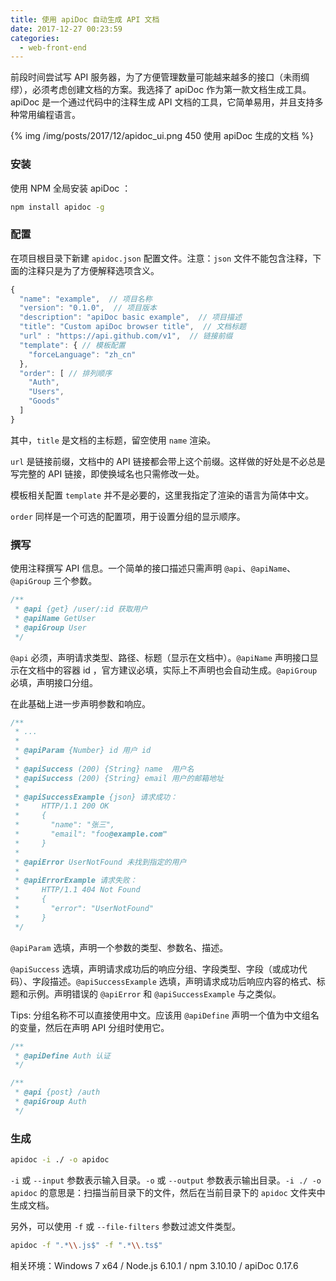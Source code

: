 ```yaml
---
title: 使用 apiDoc 自动生成 API 文档
date: 2017-12-27 00:23:59
categories:
  - web-front-end
---
```


前段时间尝试写 API 服务器，为了方便管理数量可能越来越多的接口（未雨绸缪），必须考虑创建文档的方案。我选择了 apiDoc 作为第一款文档生成工具。apiDoc 是一个通过代码中的注释生成 API 文档的工具，它简单易用，并且支持多种常用编程语言。

<!-- more -->

{% img /img/posts/2017/12/apidoc_ui.png 450 使用 apiDoc 生成的文档 %}

### 安装

使用 NPM 全局安装 apiDoc ：

``` sh
npm install apidoc -g
```

### 配置

在项目根目录下新建 `apidoc.json` 配置文件。注意：`json` 文件不能包含注释，下面的注释只是为了方便解释选项含义。

``` js
{
  "name": "example",  // 项目名称
  "version": "0.1.0",  // 项目版本
  "description": "apiDoc basic example",  // 项目描述
  "title": "Custom apiDoc browser title",  // 文档标题
  "url" : "https://api.github.com/v1",  // 链接前缀
  "template": { // 模板配置
    "forceLanguage": "zh_cn"
  },
  "order": [ // 排列顺序
    "Auth",
    "Users",
    "Goods"
  ]
}
```

其中，`title` 是文档的主标题，留空使用 `name` 渲染。

`url` 是链接前缀，文档中的 API 链接都会带上这个前缀。这样做的好处是不必总是写完整的 API 链接，即使换域名也只需修改一处。

模板相关配置 `template` 并不是必要的，这里我指定了渲染的语言为简体中文。

`order` 同样是一个可选的配置项，用于设置分组的显示顺序。

### 撰写

使用注释撰写 API 信息。一个简单的接口描述只需声明 `@api`、`@apiName`、`@apiGroup` 三个参数。

``` php
/**
 * @api {get} /user/:id 获取用户
 * @apiName GetUser
 * @apiGroup User
 */
```

`@api` 必须，声明请求类型、路径、标题（显示在文档中）。`@apiName` 声明接口显示在文档中的容器 id ，官方建议必填，实际上不声明也会自动生成。`@apiGroup` 必填，声明接口分组。

在此基础上进一步声明参数和响应。

``` php
/**
 * ...
 *
 * @apiParam {Number} id 用户 id
 *
 * @apiSuccess (200) {String} name  用户名
 * @apiSuccess (200) {String} email 用户的邮箱地址
 *
 * @apiSuccessExample {json} 请求成功：
 *     HTTP/1.1 200 OK
 *     {
 *       "name": "张三",
 *       "email": "foo@example.com"
 *     }
 *
 * @apiError UserNotFound 未找到指定的用户
 *
 * @apiErrorExample 请求失败：
 *     HTTP/1.1 404 Not Found
 *     {
 *       "error": "UserNotFound"
 *     }
 */
```

`@apiParam` 选填，声明一个参数的类型、参数名、描述。

`@apiSuccess` 选填，声明请求成功后的响应分组、字段类型、字段（或成功代码）、字段描述。`@apiSuccessExample` 选填，声明请求成功后响应内容的格式、标题和示例。声明错误的 `@apiError` 和 `@apiSuccessExample` 与之类似。

Tips: 分组名称不可以直接使用中文。应该用 `@apiDefine` 声明一个值为中文组名的变量，然后在声明 API 分组时使用它。

``` php
/**
 * @apiDefine Auth 认证
 */

/**
 * @api {post} /auth
 * @apiGroup Auth
 */
```

### 生成

``` sh
apidoc -i ./ -o apidoc
```

`-i` 或 `--input` 参数表示输入目录。`-o` 或 `--output` 参数表示输出目录。`-i ./ -o apidoc` 的意思是：扫描当前目录下的文件，然后在当前目录下的 `apidoc` 文件夹中生成文档。

另外，可以使用 `-f` 或 `--file-filters` 参数过滤文件类型。

``` sh
apidoc -f ".*\\.js$" -f ".*\\.ts$"
```

相关环境：Windows 7 x64 / Node.js 6.10.1 / npm 3.10.10 / apiDoc 0.17.6